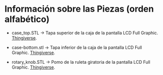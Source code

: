 # Información sobre las Piezas (orden alfabético)

* case_top.STL -> Tapa superior de la caja de la pantalla LCD Full Graphic. [Thingiverse](https://www.thingiverse.com/thing:638833).

* case-bottom.stl -> Tapa inferior de la caja de la pantalla LCD Full Graphic. [Thingiverse](https://www.thingiverse.com/thing:638833).

* rotary_knob.STL -> Pomo de la ruleta giratoria de la pantalla LCD Full Graphic. [Thingiverse](https://www.thingiverse.com/thing:638833).
